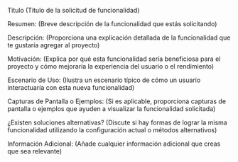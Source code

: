 Titulo
(Titulo de la solicitud de funcionalidad)

Resumen:
(Breve descripción de la funcionalidad que estás solicitando)

Descripción:
(Proporciona una explicación detallada de la funcionalidad que te gustaría agregar al proyecto)

Motivación:
(Explica por qué esta funcionalidad sería beneficiosa para el proyecto y cómo mejoraría la experiencia del usuario o el rendimiento)

Escenario de Uso:
(Ilustra un escenario típico de cómo un usuario interactuaría con esta nueva funcionalidad)

Capturas de Pantalla o Ejemplos:
(Si es aplicable, proporciona capturas de pantalla o ejemplos que ayuden a visualizar la funcionalidad solicitada)

¿Existen soluciones alternativas?
(Discute si hay formas de lograr la misma funcionalidad utilizando la configuración actual o métodos alternativos)

Información Adicional:
(Añade cualquier información adicional que creas que sea relevante)
